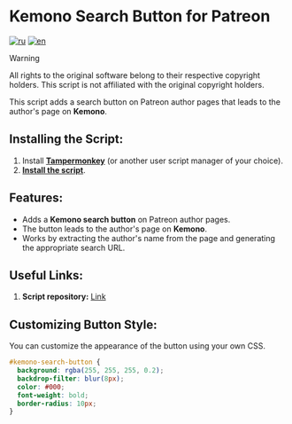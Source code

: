 # Kemono Search Button for Patreon

[![ru](https://img.shields.io/badge/%D1%8F%D0%B7%D1%8B%D0%BA-%D0%A0%D1%83%D1%81%D1%81%D0%BA%D0%B8%D0%B9%20%F0%9F%87%B7%F0%9F%87%BA-white)](README.md)
[![en](https://img.shields.io/badge/lang-English%20%F0%9F%87%AC%F0%9F%87%A7-white)](README-EN.md)

> [!WARNING]
> All rights to the original software belong to their respective copyright holders. This script is not affiliated with the original copyright holders.

This script adds a search button on Patreon author pages that leads to the author's page on **Kemono**.

## Installing the Script:

1. Install **[Tampermonkey](https://www.tampermonkey.net/)** (or another user script manager of your choice).
2. **[Install the script](https://raw.githubusercontent.com/Silfilia/Kemono-Search-Button-for-Patreon(KSBfP)/master/kemono-search-button.user.js)**.

## Features:

- Adds a **Kemono search button** on Patreon author pages.
- The button leads to the author's page on **Kemono**.
- Works by extracting the author's name from the page and generating the appropriate search URL.

## Useful Links:

1. **Script repository:** [Link]([https://github.com/yourusername/kemono-search-button](https://github.com/Silfilia/Kemono-Search-Button-for-Patreon-KSBfP-))

## Customizing Button Style:

You can customize the appearance of the button using your own CSS.

```css
#kemono-search-button {
  background: rgba(255, 255, 255, 0.2);
  backdrop-filter: blur(8px);
  color: #000;
  font-weight: bold;
  border-radius: 10px;
}
